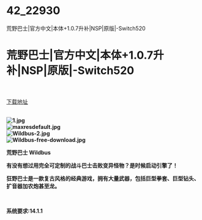 # 42_22930
荒野巴士|官方中文|本体+1.0.7升补|NSP|原版|-Switch520
# 荒野巴士|官方中文|本体+1.0.7升补|NSP|原版|-Switch520
 <br/></br>
[下载地址](https://www.switch520.cc/article/22930 "下载地址")
<br/></br>

<p><strong><img title="1.jpg" src="https://www.switch520.cc/muke_img/2021_10_04_e5fc1c79aed81.jpg" alt="1.jpg"></strong><br>
<strong><img title="maxresdefault.jpg" src="https://www.switch520.cc/muke_img/2021_10_04_435ddefd1d8f8.jpg" alt="maxresdefault.jpg"></strong><br>
<strong><img title="Wildbus-2.jpg" src="https://www.switch520.cc/muke_img/2021_10_04_e7a69a3586e89.jpg" alt="Wildbus-2.jpg"></strong><br>
<strong><img title="Wildbus-free-download.jpg" src="https://www.switch520.cc/muke_img/2021_10_04_de3c693c3298e.jpg" alt="Wildbus-free-download.jpg">&nbsp;</strong></p>
<p><strong>荒野巴士 Wildbus</strong></p>
<p><strong>有没有想过用完全可定制的战斗巴士击败变异怪物？是时候启动引擎了！</strong></p>
<p><strong>狂野巴士是一款复古风格的经典游戏，拥有大量武器，包括巨型拳套、巨型钻头、扩音器加农炮甚至龙。</strong></p>
<p>&nbsp;</p>
<p><strong>系统要求:14.1.1</strong></p>



